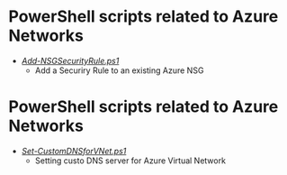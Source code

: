 # PowerShell scripts related to Azure Networks
- [*Add-NSGSecurityRule.ps1*](Add-NSGSecurityRule.ps1)
  - Add a Securiry Rule to an existing Azure NSG 

# PowerShell scripts related to Azure Networks
- [*Set-CustomDNSforVNet.ps1*](Set-CustomDNSforVNet.ps1)
  - Setting custo DNS server for Azure Virtual Network